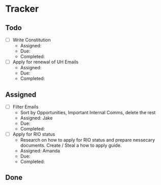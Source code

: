 # Tracker

## Todo
- [ ] Write Constitution
  - Assigned:
  - Due:
  - Completed:
- [ ] Apply for renewal of UH Emails
  - Assigned:
  - Due:
  - Completed:


## Assigned
- [ ] Filter Emails
  - Sort by Opportunities, Important Internal Comms, delete the rest
  - Assigned: Jake
  - Due:
  - Completed: 
- [ ] Apply for RIO status
  - Research on how to apply for RIO status and prepare nessecary documents.  Create / Steal a how to apply guide.  
  - Assigned: Amanda
  - Due:
  - Completed:

## Done
